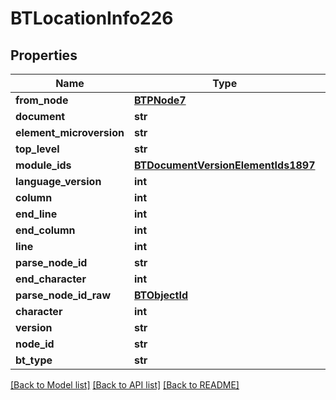 # BTLocationInfo226

## Properties
Name | Type | Description | Notes
------------ | ------------- | ------------- | -------------
**from_node** | [**BTPNode7**](BTPNode7.md) |  | [optional] 
**document** | **str** |  | [optional] 
**element_microversion** | **str** |  | [optional] 
**top_level** | **str** |  | [optional] 
**module_ids** | [**BTDocumentVersionElementIds1897**](BTDocumentVersionElementIds1897.md) |  | [optional] 
**language_version** | **int** |  | [optional] 
**column** | **int** |  | [optional] 
**end_line** | **int** |  | [optional] 
**end_column** | **int** |  | [optional] 
**line** | **int** |  | [optional] 
**parse_node_id** | **str** |  | [optional] 
**end_character** | **int** |  | [optional] 
**parse_node_id_raw** | [**BTObjectId**](BTObjectId.md) |  | [optional] 
**character** | **int** |  | [optional] 
**version** | **str** |  | [optional] 
**node_id** | **str** |  | [optional] 
**bt_type** | **str** |  | [optional] 

[[Back to Model list]](../README.md#documentation-for-models) [[Back to API list]](../README.md#documentation-for-api-endpoints) [[Back to README]](../README.md)


